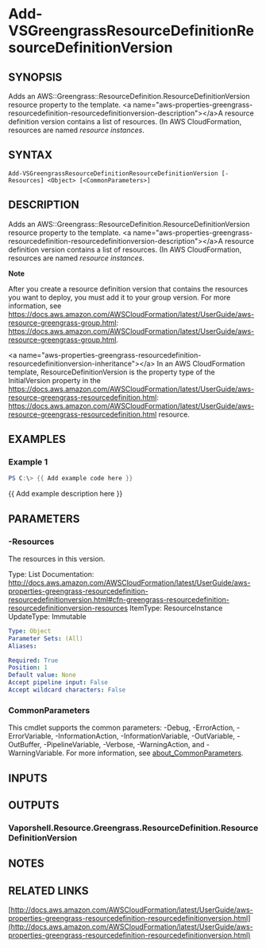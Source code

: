 # Add-VSGreengrassResourceDefinitionResourceDefinitionVersion

## SYNOPSIS
Adds an AWS::Greengrass::ResourceDefinition.ResourceDefinitionVersion resource property to the template.
\<a name="aws-properties-greengrass-resourcedefinition-resourcedefinitionversion-description"\>\</a\>A resource definition version contains a list of resources.
(In AWS CloudFormation, resources are named *resource instances*.

## SYNTAX

```
Add-VSGreengrassResourceDefinitionResourceDefinitionVersion [-Resources] <Object> [<CommonParameters>]
```

## DESCRIPTION
Adds an AWS::Greengrass::ResourceDefinition.ResourceDefinitionVersion resource property to the template.
\<a name="aws-properties-greengrass-resourcedefinition-resourcedefinitionversion-description"\>\</a\>A resource definition version contains a list of resources.
(In AWS CloudFormation, resources are named *resource instances*.

**Note**

After you create a resource definition version that contains the resources you want to deploy, you must add it to your group version.
For more information, see https://docs.aws.amazon.com/AWSCloudFormation/latest/UserGuide/aws-resource-greengrass-group.html: https://docs.aws.amazon.com/AWSCloudFormation/latest/UserGuide/aws-resource-greengrass-group.html.

\<a name="aws-properties-greengrass-resourcedefinition-resourcedefinitionversion-inheritance"\>\</a\> In an AWS CloudFormation template, ResourceDefinitionVersion is the property type of the InitialVersion property in the https://docs.aws.amazon.com/AWSCloudFormation/latest/UserGuide/aws-resource-greengrass-resourcedefinition.html: https://docs.aws.amazon.com/AWSCloudFormation/latest/UserGuide/aws-resource-greengrass-resourcedefinition.html resource.

## EXAMPLES

### Example 1
```powershell
PS C:\> {{ Add example code here }}
```

{{ Add example description here }}

## PARAMETERS

### -Resources
The resources in this version.

Type: List
Documentation: http://docs.aws.amazon.com/AWSCloudFormation/latest/UserGuide/aws-properties-greengrass-resourcedefinition-resourcedefinitionversion.html#cfn-greengrass-resourcedefinition-resourcedefinitionversion-resources
ItemType: ResourceInstance
UpdateType: Immutable

```yaml
Type: Object
Parameter Sets: (All)
Aliases:

Required: True
Position: 1
Default value: None
Accept pipeline input: False
Accept wildcard characters: False
```

### CommonParameters
This cmdlet supports the common parameters: -Debug, -ErrorAction, -ErrorVariable, -InformationAction, -InformationVariable, -OutVariable, -OutBuffer, -PipelineVariable, -Verbose, -WarningAction, and -WarningVariable. For more information, see [about_CommonParameters](http://go.microsoft.com/fwlink/?LinkID=113216).

## INPUTS

## OUTPUTS

### Vaporshell.Resource.Greengrass.ResourceDefinition.ResourceDefinitionVersion
## NOTES

## RELATED LINKS

[http://docs.aws.amazon.com/AWSCloudFormation/latest/UserGuide/aws-properties-greengrass-resourcedefinition-resourcedefinitionversion.html](http://docs.aws.amazon.com/AWSCloudFormation/latest/UserGuide/aws-properties-greengrass-resourcedefinition-resourcedefinitionversion.html)

